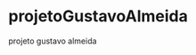 # projetoGustavoAlmeida
 projeto gustavo almeida

 <a href="../projetoGustavoAlmeida/CSS/login.css">
